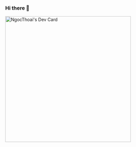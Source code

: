 ### Hi there 👋

<a href="https://app.daily.dev/pnthoai165"><img src="https://api.daily.dev/devcards/2e58d3acea9c4423a59c59bbae11d506.png?r=r5n" width="400" alt="NgocThoai's Dev Card"/></a>

<!--
**NgocThoaiDiv/NgocThoaiDiv** is a ✨ _special_ ✨ repository because its `README.md` (this file) appears on your GitHub profile.

Here are some ideas to get you started:

- 🔭 I’m currently working on ...
- 🌱 I’m currently learning ...
- 👯 I’m looking to collaborate on ...
- 🤔 I’m looking for help with ...
- 💬 Ask me about ...
- 📫 How to reach me: ...
- 😄 Pronouns: ...
- ⚡ Fun fact: ...
-->
